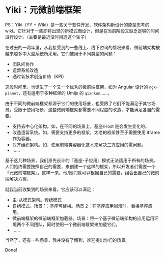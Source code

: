 # Yiki：元微前端框架

PS：Yiki（YY + Wiki）是一些关于软件开发、软件架构新设计的原型思考的 wiki。它针对于一些即将出现的新模式而设计，但是在当前阶段又缺乏足够的时间进行设计。（主要是最近没时间造这个轮子）

在过去的一两年里，从我接受到的一些线上、线下咨询的情况来看，微前端架构被越来越多中大型系统所采用。它们被用于不同类型的问题：

 - 团队间协作
 - 遗留系统改造
 - 通过新技术创造价值（KPI）

这段时间里，也诞生了一个又一个优秀的微前端框架，如为 Angular 设计的 `ngx-planet`，还有适用于多种框架的 Umijs 的 `qiankun`……。

由于不同的微前端框架都源于它们的使用场景，也受限了它们不能满足于其它场景。受限于使用场景，这些微前端框架都需要不同程度的改造，才能满足各自的需要。

 - 支持去中心化架构。如，在不同的场景上，基座/Host 是会发生变化的。
 - 改造遗留系统。如，需要支持更多的框架，太老的框架甚至于需要使用 iframe 作为容器。
 - 对齐组织架构。如，使用前端类容器化技术来解决三方应用的需问题。
 - ……

基于这几种场景，我们原先设计的『基座-子应用』模式无法适用于所有的场景。人们始终需要按照自己的需要，来创建一个这样的框架，所以开发者们需要一个『元微前端框架』。这样一来，他/她们就可以根据自己的需要，组合出自己的微前端解决方案。

就我当前收集到的场景来看，它应该可以满足：

 - 主-从模式架构。传统模式
 - 自组模式。场景 1：基座可替换。场景 2：在基座应用崩溃时，替换基座应用。
 - 微前端框架的微前端框架加载器。场景：将一个基于微前端架构的应用运用环境两个不同团队，同时使用一个微前端框架来加载它们。
 - ……

当然了，还有一些场景，我并没有了解到，欢迎提出你们的场景。

Done!